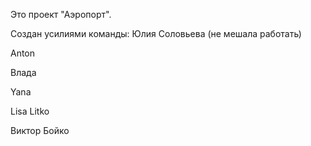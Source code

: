 Это проект "Аэропорт".

Создан усилиями команды:
Юлия Соловьева (не мешала работать)



Anton

Влада


Yana


Lisa Litko

Виктор Бойко

